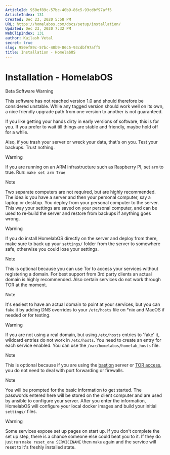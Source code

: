 ```yaml
---
ArticleId: 950ef89c-57bc-40b9-86c5-93cdbf97aff5
ArticleIndex: 131
Created: Dec 23, 2020 5:58 PM
URL: https://homelabos.com/docs/setup/installation/
Updated: Dec 23, 2020 7:32 PM
WebClipIndex: 131
author: Kailash Vetal
secret: true
slug: 950ef89c-57bc-40b9-86c5-93cdbf97aff5
title: Installation - HomelabOS
---
```

#  Installation - HomelabOS
Beta Software Warning

This software has not reached version 1.0 and should therefore be considered unstable. While any tagged version should work well on its own, a nice friendly upgrade path from one version to another is not guaranteed.

If you like getting your hands dirty in early versions of software, this is for you. If you prefer to wait till things are stable and friendly, maybe hold off for a while.

Also, if you trash your server or wreck your data, that's on you. Test your backups. Trust nothing.

Warning

If you are running on an ARM infrastructure such as Raspberry PI, set `arm` to true. Run: `make set arm True`

Note

Two separate computers are not required, but are highly recommended. The idea is you have a server and then your personal computer, say a laptop or desktop. You deploy from your personal computer to the server. This way your settings are saved on your personal computer, and can be used to re-build the server and restore from backups if anything goes wrong.

Warning

If you do install HomelabOS directly on the server and deploy from there, make sure to back up your `settings/` folder from the server to somewhere safe, otherwise you could lose your settings.

Note

This is optional because you can use Tor to access your services without registering a domain. For best support from 3rd party clients an actual domain is highly recommended. Also certain services do not work through TOR at the moment.

Note

It's easiest to have an actual domain to point at your services, but you can `fake` it by adding DNS overrides to your `/etc/hosts` file on *nix and MacOS if needed or for testing.

Warning

If you are not using a real domain, but using `/etc/hosts` entries to 'fake' it, wildcard entries do not work in `/etc/hosts`. You need to create an entry for each service enabled. You can use the `/var/homelabos/homelab_hosts` file.

Note

This is optional because if you are using the [bastion](https://homelabos.com/docs/setup/bastion/) server or [TOR access](https://homelabos.com/docs/setup/tor/), you do not need to deal with port forwarding or firewalls.

Note

You will be prompted for the basic information to get started. The passwords entered here will be stored on the client computer and are used by ansible to configure your server. After you enter the information, HomelabOS will configure your local docker images and build your initial `settings/` files.

Warning

Some services expose set up pages on start up. If you don't complete the set up step, there is a chance someone else could beat you to it. If they do just run `make reset_one SERVICENAME` then `make` again and the service will reset to it's freshly installed state.
